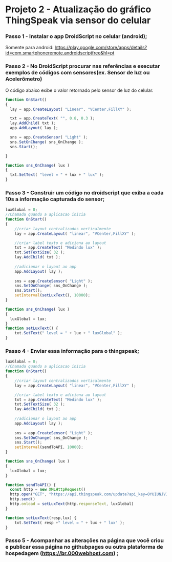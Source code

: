 # Projeto 2 - Atualização do gráfico ThingSpeak via sensor do celular

### Passo 1 - Instalar o app DroidScript no celular (android);
Somente para android:
https://play.google.com/store/apps/details?id=com.smartphoneremote.androidscriptfree&hl=pt

### Passo 2 - No DroidScript procurar nas referências e executar exemplos de códigos com sensores(ex. Sensor de luz ou Acelerômetro) 
O código abaixo exibe o valor retornado pelo sensor de luz do celular. 
```javascript
function OnStart()
{
  lay = app.CreateLayout( "Linear", "VCenter,FillXY" );

  txt = app.CreateText( "", 0.8, 0.3 );
  lay.AddChild( txt );
  app.AddLayout( lay );

  sns = app.CreateSensor( "Light" );
  sns.SetOnChange( sns_OnChange );
  sns.Start();

}

function sns_OnChange( lux )
{
  txt.SetText( "level = " + lux + " lux" );
}


```
### Passo 3 - Construir um código no droidscript que exiba a cada 10s a informação capturada do sensor;

```javascript
luxGlobal = 0;
//Chamada quando a aplicacao inicia
function OnStart()
{
    //criar layout centralizados verticalmente
    lay = app.CreateLayout( "linear", "VCenter,FillXY" );    

    //criar label texto e adiciona ao layout
    txt = app.CreateText( "Medindo lux" );
    txt.SetTextSize( 32 );
    lay.AddChild( txt );
    
    //adicionar o layout ao app    
    app.AddLayout( lay );
    
    sns = app.CreateSensor( "Light" );
    sns.SetOnChange( sns_OnChange );
    sns.Start();
    setInterval(setLuxText(), 10000);
}

function sns_OnChange( lux )
{
  luxGlobal = lux;
}
function setLuxText() {
    txt.SetText(" level = " + lux + " luxGlobal" );
}
```

### Passo 4 - Enviar essa informação para o thingspeak;
```javascript
luxGlobal = 0;
//Chamada quando a aplicacao inicia
function OnStart()
{
    //criar layout centralizados verticalmente
    lay = app.CreateLayout( "linear", "VCenter,FillXY" );    

    //criar label texto e adiciona ao layout
    txt = app.CreateText( "Medindo lux" );
    txt.SetTextSize( 32 );
    lay.AddChild( txt );
    
    //adicionar o layout ao app    
    app.AddLayout( lay );
    
    sns = app.CreateSensor( "Light" );
    sns.SetOnChange( sns_OnChange );
    sns.Start();
    setInterval(sendToAPI, 10000);
}

function sns_OnChange( lux )
{
  luxGlobal = lux;
}

function sendToAPI() {
  const http = new XMLHttpRequest()
  http.open("GET", "https://api.thingspeak.com/update?api_key=OYUIUNJVJ995AK6C&field1="+luxGlobal)
  http.send()
  http.onload = setLuxText(http.responseText, luxGlobal)
}

function setLuxText(resp,lux) {
    txt.SetText( resp +" level = " + lux + " lux" );
}
```
### Passo 5 - Acompanhar as alterações na página que você criou e publicar essa página no githubpages ou outra plataforma de hospedagem (https://br.000webhost.com) ; 
